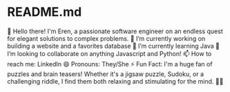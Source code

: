 # README.md
👋 Hello there! I'm Eren, a passionate software engineer on an endless quest for elegant solutions to complex problems.
🔭 I’m currently working on building a website and a favorites database
🌱 I’m currently learning Java
👯 I’m looking to collaborate on anything Javascript and Python!
📫 How to reach me: LinkedIn
😄 Pronouns: They/She
⚡ Fun Fact: I'm a huge fan of puzzles and brain teasers! Whether it's a jigsaw puzzle, Sudoku, or a challenging riddle, I find them both relaxing and stimulating for the mind. 🧩🧠

